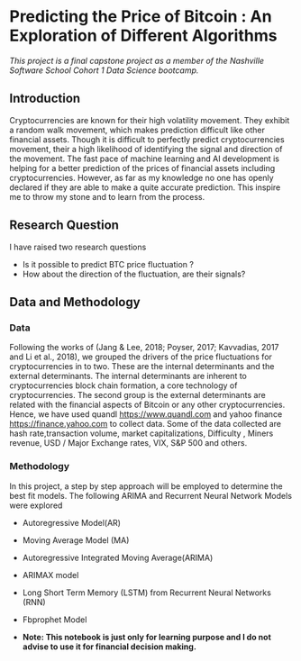 # Predicting the Price of Bitcoin : An Exploration of Different Algorithms
*This project is a final capstone project as a member of the Nashville Software School Cohort 1 Data Science bootcamp.* 

## Introduction
Cryptocurrencies are known for their high volatility movement. They exhibit a random walk movement, which makes prediction difficult like other financial assets.  Though it is difficult to perfectly predict cryptocurrencies movement, their a high likelihood of identifying the signal and direction of the movement. The fast pace of machine learning and AI development is helping for a better prediction of the prices of financial assets including cryptocurrencies. However, as far as my knowledge no one has openly declared if they are able to make a quite accurate prediction. This inspire me to throw my stone and to learn from the process.  

## Research Question 
I have raised two research questions
* Is it possible to predict BTC price fluctuation ?
* How about the direction of  the fluctuation, are their signals? 
## Data and Methodology

### Data
Following the works of (Jang & Lee, 2018; Poyser, 2017; Kavvadias, 2017 and Li et al., 2018), we grouped the drivers of the price fluctuations for cryptocurrencies in to two. These are the internal determinants and the external determinants. The internal determinants are inherent to cryptocurrencies block chain formation, a core technology of cryptocurrencies. The second group is the external determinants are related with the financial aspects of Bitcoin or any other cryptocurrencies. Hence, we have used quandl <https://www.quandl.com> and yahoo finance <https://finance.yahoo.com> to collect data. Some of the data collected are hash rate,transaction volume, market capitalizations, Difficulty , Miners revenue, USD / Major Exchange rates, VIX, S&P 500 and others. 


### Methodology 
In this project, a step by step approach will be employed to determine the best fit models. The following ARIMA and Recurrent Neural Network Models were explored
  * Autoregressive Model(AR)
  * Moving Average Model (MA)
  * Autoregressive Integrated Moving Average(ARIMA)
  * ARIMAX model 
  * Long Short Term Memory (LSTM) from Recurrent Neural Networks (RNN)
  * Fbprophet Model 

* **Note: This notebook is just only for learning purpose and I do not advise to use it for financial decision making.** 
